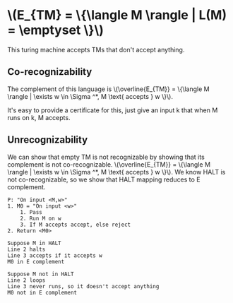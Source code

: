 # \\(E_{TM} = \\{\langle M \rangle | L(M) = \emptyset \\}\\)

This turing machine accepts TMs that don't accept anything.

## Co-recognizability
The complement of this language is
\\(\overline{E_{TM}} = \\{\langle M \rangle |
\exists w \in \Sigma ^*, M \text{ accepts } w \\}\\).

It's easy to provide a certificate for
this, just give an input k that when M runs on k, M accepts.

## Unrecognizability
We can show that empty TM is not recognizable by showing that its complement is
not co-recognizable. \\(\overline{E_{TM}} = \\{\langle M \rangle | \exists w
\in \Sigma ^*, M \text{ accepts } w \\}\\). We know HALT is not
co-recognizable, so we show that HALT mapping reduces to E complement.

```
P: "On input <M,w>"
1. M0 = "On input <w>"
	1. Pass
	2. Run M on w
	3. If M accepts accept, else reject
2. Return <M0>
```

```
Suppose M in HALT
Line 2 halts
Line 3 accepts if it accepts w
M0 in E complement
```

```
Suppose M not in HALT
Line 2 loops
Line 3 never runs, so it doesn't accept anything
M0 not in E complement
```
